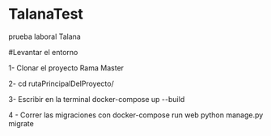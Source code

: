 # TalanaTest
prueba laboral Talana

#Levantar el entorno

1- Clonar el proyecto Rama Master

2- cd rutaPrincipalDelProyecto/

3- Escribir en la terminal docker-compose up --build

4 - Correr las migraciones con docker-compose run web python manage.py migrate
